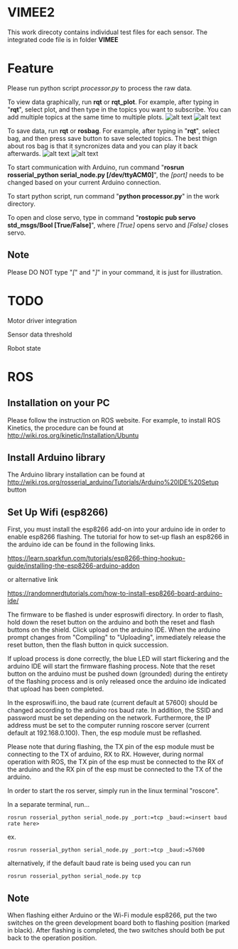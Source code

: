 # VIMEE2
This work direcoty contains individual test files for each sensor. The integrated code file is in folder **VIMEE**

# Feature
Please run python script *processor.py* to process the raw data. 

To view data graphically, run **rqt** or **rqt_plot**. For example, after typing in "**rqt**", select plot, and then type in the topics you want to subscribe. You can add multiple topics at the same time to multiple plots.
![alt text](https://github.com/mli0603/VIMEE2/blob/master/img/rqt_plot.png)
![alt text](https://github.com/mli0603/VIMEE2/blob/master/img/rqt_plot_topic.png)

To save data, run **rqt** or **rosbag**. For example, after typing in "**rqt**", select bag, and then press save button to save selected topics. The best thign about ros bag is that it syncronizes data and you can play it back afterwards.
![alt text](https://github.com/mli0603/VIMEE2/blob/master/img/rqt_bag.png)
![alt text](https://github.com/mli0603/VIMEE2/blob/master/img/rqt_bag_save.png)

To start communication with Arduino, run command "**rosrun rosserial_python serial_node.py [/dev/ttyACM0]**", the *[port]* needs to be changed based on your current Arduino connection.

To start python script, run command "**python processor.py**" in the work directory.

To open and close servo, type in command "**rostopic pub servo std_msgs/Bool [True/False]**", where *[True]* opens servo and *[False]* closes servo.
## Note
Please DO NOT type "*[*" and "*]*" in your command, it is just for illustration.

# TODO
Motor driver integration

Sensor data threshold

Robot state

# ROS
## Installation on your PC
Please follow the instruction on ROS website. For example, to install ROS Kinetics, the procedure can be found at http://wiki.ros.org/kinetic/Installation/Ubuntu

## Install Arduino library
The Arduino library installation can be found at http://wiki.ros.org/rosserial_arduino/Tutorials/Arduino%20IDE%20Setup
button 
## Set Up Wifi (esp8266)

First, you must install the esp8266 add-on into your arduino ide in order to enable esp8266 flashing. The tutorial for how to set-up flash an esp8266 in the arduino ide can be found in the following links.

https://learn.sparkfun.com/tutorials/esp8266-thing-hookup-guide/installing-the-esp8266-arduino-addon

or alternative link

https://randomnerdtutorials.com/how-to-install-esp8266-board-arduino-ide/


The firmware to be flashed is under esproswifi directory. In order to flash, hold down the reset button on the arduino and both the reset and flash buttons on the shield. Click upload on the arduino IDE. When the arduino prompt changes from "Compiling" to "Uploading", immediately release the reset button, then the flash button in quick succession. 

If upload process is done correctly, the blue LED will start flickering and the arduino IDE will start the firmware flashing process. Note that the reset button on the arduino must be pushed down (grounded) during the entirety of the flashing process and is only released once the arduino ide indicated that upload has been completed.

In the esproswifi.ino, the baud rate (current default at 57600) should be changed according to the arduino ros baud rate. In addition, the SSID and password must be set depending on the network. Furthermore, the IP address must be set to the computer running roscore server (current default at 192.168.0.100). Then, the esp module must be reflashed.

Please note that during flashing, the TX pin of the esp module must be connecting to the TX of arduino, RX to RX. However, during normal operation with ROS, the TX pin of the esp must be connected to the RX of the arduino and the RX pin of the esp must be connected to the TX of the arduino.

In order to start the ros server, simply run in the linux terminal "roscore".

In a separate terminal, run... 

```
rosrun rosserial_python serial_node.py _port:=tcp _baud:=<insert baud rate here>
```

ex. 
```
rosrun rosserial_python serial_node.py _port:=tcp _baud:=57600
```

alternatively, if the default baud rate is being used you can run

```
rosrun rosserial_python serial_node.py tcp
```

## Note
When flashing either Arduino or the Wi-Fi module esp8266, put the two switches on the green development board both to flashing position (marked in black). After flashing is completed, the two switches should both be put back to the operation position.
